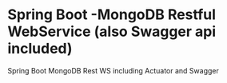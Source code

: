 # Spring Boot -MongoDB Restful WebService (also Swagger api included)
Spring Boot MongoDB Rest WS including Actuator and Swagger


